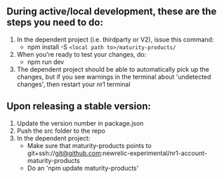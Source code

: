 ## During active/local development, these are the steps you need to do:
1. In the dependent project (i.e. thirdparty or V2), issue this command:
   - npm install -S `<local path to>/maturity-products/`
2. When you're ready to test your changes, do:
   - npm run dev
3. The dependent project should be able to automatically pick up the changes, but if you see warnings in the terminal about 'undetected changes', then restart your nr1 terminal

## Upon releasing a stable version:
1. Update the version number in package.json
2. Push the src folder to the repo
3. In the dependent project:
   - Make sure that maturity-products points to git+ssh://git@github.com:newrelic-experimental/nr1-account-maturity-products
   - Do an 'npm update maturity-products'

